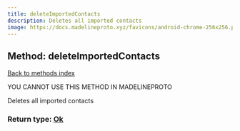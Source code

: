 ```yaml
---
title: deleteImportedContacts
description: Deletes all imported contacts
image: https://docs.madelineproto.xyz/favicons/android-chrome-256x256.png
---
```

## Method: deleteImportedContacts  
[Back to methods index](index.md)


YOU CANNOT USE THIS METHOD IN MADELINEPROTO


Deletes all imported contacts



### Return type: [Ok](../types/Ok.md)

